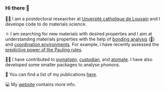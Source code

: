### Hi there 👋

:woman_scientist: I am a postdoctoral researcher at [Unversité catholique de Louvain](https://uclouvain.be/en/index.html) and I develope code to do materials science.

:atom_symbol: I am searching for new materials with desired properties and I aim at understanding materials properties with the help of [bonding analysis](https://onlinelibrary.wiley.com/doi/epdf/10.1002/jcc.26353) ([:lobster:](http://www.cohp.de/)) and [coordination environments](https://chemrxiv.org/articles/ChemEnv_A_Fast_and_Robust_Coordination_Environment_Identification_Tool/11294480). For example, I have recently assessed the [predictive power of the Pauling rules](https://onlinelibrary.wiley.com/doi/full/10.1002/ange.202000829).

:woman_technologist: I have contributed to [pymatgen](https://github.com/materialsproject/pymatgen/), [custodian](https://github.com/materialsproject/custodian/), and [atomate](https://github.com/hackingmaterials/atomate/). I have also developed some smaller packages to analyse phonons.

:page_with_curl: You can find a list of my publications [here](https://scholar.google.de/citations?user=bggcIYEAAAAJ&hl=en).

:computer: My [website](https://jageo.github.io/) contains more info.

<!--
**JaGeo/JaGeo** is a ✨ _special_ ✨ repository because its `README.md` (this file) appears on your GitHub profile.

Here are some ideas to get you started:

- 🔭 I’m currently working on ...
- 🌱 I’m currently learning ...
- 👯 I’m looking to collaborate on ...
- 🤔 I’m looking for help with ...
- 💬 Ask me about ...
- 📫 How to reach me: ...
- 😄 Pronouns: ...
- ⚡ Fun fact: ...
-->
